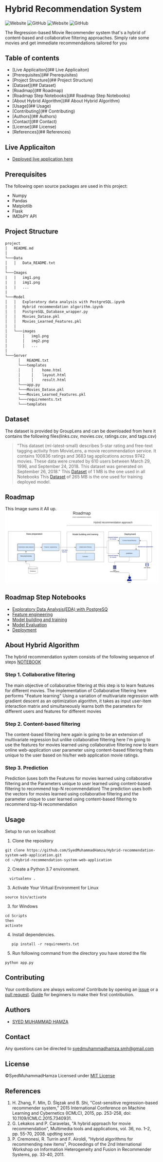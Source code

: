 # Hybrid Recommendation System
<img alt="Website" src="https://img.shields.io/website?url=https%3A%2F%2Fsmhxrecommendersystemapp.herokuapp.com%2F" align="center"> <img alt="GitHub" src="https://img.shields.io/github/license/SyedMuhammadHamza/Hybrid-recommendation-system-web-application" align="center"> <img alt="Website" src="https://img.shields.io/badge/Powered%20by-Heroku%20-%236567a5" align="center"> <img alt="GitHub" src="https://img.shields.io/badge/contributions-welcome-brightgreen" align="center"> 

The Regression-based Movie Recommender system that's a hybrid of content-based and collaborative filtering approaches. Simply rate some movies and get immediate recommendations tailored for you

## Table of contents
* [Live Applicaiton](## Live Applicaiton)
* [Prerequisites](## Prerequisites)
* [Project Structure](## Project Structure)
* [Dataset](## Dataset)
* [Roadmap](## Roadmap)
* [Roadmap Step Notebooks](## Roadmap Step Notebooks)
* [About Hybrid Algorithm](## About Hybrid Algorithm)
* [Usage](## Usage)
* [Contributing](## Contributing)
* [Authors](## Authors)
* [Contact](## Contact)
* [License](## License)
* [References](## References)


## Live Applicaiton
* [Deployed live application here](https://smhxrecommendersystemapp.herokuapp.com/)

## Prerequisites
The following open source packages are used in this project:
* Numpy
* Pandas
* Matplotlib
* Flask
* IMDbPY API

## Project Structure 
```
project
│   README.md
│    
└───Data
│   │   Data_README.txt
│
└───Images
|   |   img1.png
|   |   img1.png
|   |   ...
|
└───Model
│   │   Exploratory data analysis with PostgreSQL.ipynb
│   │   Hybrid recommendation algorithm.ipynb
│   │   PostgreSQL_Database_wrapper.py
│   │   Movies_Datase.pkl
│   │   Movies_Learned_Features.pkl
│   │
│   └───images
│       │   img1.png
│       │   img2.png
│       │   ...
│   
└───Server
      │   README.txt
      └───templates
      │     │    home.html
      │     │    layout.html
      │     │    result.html
      └───app.py
      └───Movies_Datase.pkl
      └───Movies_Learned_Features.pkl
      └───requirements.txt
      └───templates
```
## Dataset 
The dataset is provided by GroupLens and can be downloaded from here it contains the following files(links.csv, movies.csv, ratings.csv, and tags.csv)

> "This dataset (ml-latest-small) describes 5-star rating and free-text tagging activity from MovieLens, a movie recommendation service. It contains 100836 ratings and      3683 tag applications across 9742 movies. These data were created by 610 users between March 29, 1996, and September 24, 2018. This dataset was generated on September    26, 2018."
This [Dataset](https://files.grouplens.org/datasets/movielens/ml-latest-small.zip) of 1 MB is the one used in all Notebooks 
This [Dataset](https://files.grouplens.org/datasets/movielens/ml-latest.zip) of 265 MB is the one used for training deployed model. 

## Roadmap
This Image sums it All up.
<img src="https://github.com/SyedMuhammadHamza/Hybrid-recommendation-system-web-application/blob/main/Images/roadmap.jpeg"/>
## Roadmap Step Notebooks
* [Exploratory Data Analysis(EDA) with PostgreSQ](https://github.com/SyedMuhammadHamza/Hybrid-recommendation-system-web-application/blob/main/Model/Exploratory%20data%20analysis%20with%20PostgreSQL.ipynb)
* [Feature engineering](https://github.com/SyedMuhammadHamza/Hybrid-recommendation-system-web-application/blob/main/Model/Hybrid%20recommendation%20algorithm.ipynb)
* [Model building and training](https://github.com/SyedMuhammadHamza/Hybrid-recommendation-system-web-application/blob/main/Model/Hybrid%20recommendation%20algorithm.ipynb)
* [Model Evaluation](https://github.com/SyedMuhammadHamza/Hybrid-recommendation-system-web-application/blob/main/Model/Hybrid%20recommendation%20algorithm.ipynb)
* [Deployment](https://github.com/SyedMuhammadHamza/Hybrid-recommendation-system-web-application/blob/main/Server/app.py)


## About Hybrid Algorithm 
The hybrid recommendation system consists of the following sequence of steps [NOTEBOOK](https://github.com/SyedMuhammadHamza/Hybrid-recommendation-system-web-application/blob/main/Model/Hybrid%20recommendation%20algorithm.ipynb)
### Step 1. Collaborative filtering
The main objective of collaborative filtering at this step is to learn features for different movies. The implementation of Collaborative filtering here performs "Feature learning" Using a variation of multivariate regression with gradient descent as an optimization algorithm, it takes as input user-item interaction matrix and simultaneously learns both the parameters for different users and features for different movies 

### Step 2. Content-based filtering
The content-based filtering here again is going to be an extension of multivariate regression but unlike collaborative filtering here I'm going to use the features for movies learned using collaborative filtering now to learn online web-application user parameter using content-based filtering thats unique to the user based on his/her web application movie ratings.

### Step 3. Prediction
Prediction (uses both the Features for movies learned using collaborative filtering and the Parameters unique to user learned using content-based filtering to recommend top-N recommendation) The prediction uses both the vectors for movies learned using collaborative filtering and the parameter unique to user learned using content-based filtering to recommend top-N recommendation

## Usage
Setup to run on localhost<br/>
1. Clone the repository
```
git clone https://github.com/SyedMuhammadHamza/Hybrid-recommendation-system-web-application.git
cd ~/Hybrid-recommendation-system-web-application
```
2. Create a Python 3.7 environment.
```
  virtualenv .
```
3. Activate Your Virtual Environment for Linux
```
source bin/activate
```
3. for Windows
```
cd Scripts
then
activate
```
4. Install dependencies.
```
   pip install -r requirements.txt
```
5. Run following command from the directory you have stored the file
```
python app.py
```
## Contributing
Your contributions are always welcome! Contribute by opening an [issue]() or a [pull request](https://github.com/SyedMuhammadHamza/Hybrid-recommendation-system-web-application). [Guide](https://github.com/firstcontributions/first-contributions) for beginners to make their first contribution.


## Authors
* [SYED MUHAMMAD HAMZA](https://syedmuhammadhamza.github.io/Hamza_Portfolio/)

## Contact
Any questions can be directed to [syedmuhammadhamza.smh@gmail.com]()

## License
©SyedMuhammadHamza Licensed under [MIT License](https://github.com/SyedMuhammadHamza/Hybrid-recommendation-system-web-application/blob/main/LICENSE)

## References 
1. H. Zhang, F. Min, D. Ślęzak and B. Shi, "Cost-sensitive regression-based recommender system," 2015 International Conference on Machine Learning and Cybernetics (ICMLC), 2015, pp. 253-258, doi: 10.1109/ICMLC.2015.7340931.
2. G. Lekakos and P. Caravelas, "A hybrid approach for movie recommendation", Multimedia tools and applications, vol. 36, no. 1–2, pp. 55-70, 2008.
updting soon
3. P. Cremonesi, R. Turrin and F. Airoldi, "Hybrid algorithms for recommending new items", Proceedings of the 2nd International Workshop on Information Heterogeneity and Fusion in Recommender Systems, pp. 33-40, 2011.

